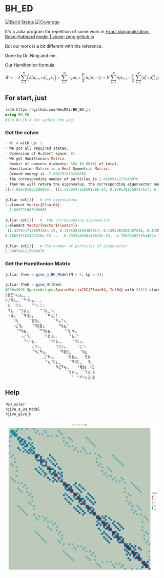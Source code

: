 # BH_ED

[![Build Status](https://github.com/WeiMXi/BH_ED.jl/workflows/CI/badge.svg)](https://github.com/WeiMXi/BH_ED.jl/actions)
[![Coverage](https://codecov.io/gh/WeiMXi/BH_ED.jl/branch/master/graph/badge.svg)](https://codecov.io/gh/WeiMXi/BH_ED.jl)

It's a Julia program for repetition of some work in [Exact diagonalization: Bose–Hubbard model | stone-zeng.github.io](https://stone-zeng.github.io/2019-10-03-exact-diagonalization/)

But our work is a bit different with the reference.

Done by Dr. Ning and me.

Our Hamiltonion formula:

![](./equation.svg)

## For start, just

```Julia
]add https://github.com/WeiMXi/BH_ED.jl
using BH_ED
#]up BH_ED # for update the pkg
```

### Get the solver

```julia
- N: 4 with Lp: 2
- We got all required states.
- Dimension of Hilbert space: 81
- We get Hamiltonion Matrix.
- Number of nonzero elements: 584 (8.901%) of total.
- Hamiltonion Matrix is a Real Symmetric Matrix.
- Ground energy is -7.068791063296066
- The corresponding number of particles is 2.8845941217640876
- Then We will return the eigenvalue, the corresponding eigenvector and the number of particles
([-7.068791063296066], [[1.317044712859158e-14, 0.1395381558487617, 0.1395381558487586, 0.13953815584876542, 0.13953815584876827, 2.903609550038398e-14, 8.067861312949678e-15, 4.287966882712928e-15, -1.6260138595209274e-15, 8.188930552422516e-15  …  -6.203944800148619e-16, -4.788552859264462e-16, -1.6613819558997184e-15, 3.070263591561661e-15, 4.486288336861432e-15, 0.0028170873328648574, 0.002817087332865875, 0.0028170873328649403, 0.0028170873328656407, -2.7849159609571244e-17]], 2.8845941217640876)

julia> sol[1]   # the eigenvaluse
1-element Vector{Float64}:
 -7.068791063296066

julia> sol[2]   #  the corresponding eigenvector
1-element Vector{Vector{Float64}}:
 [1.317044712859158e-14, 0.1395381558487617, 0.1395381558487586, 0.13953815584876542, 0.13953815584876827, 2.903609550038398e-14, 8.067861312949678e-15, 4.287966882712928e-15, -1.6260138595209274e-15, 
8.188930552422516e-15  …  -6.203944800148619e-16, -4.788552859264462e-16, -1.6613819558997184e-15, 3.070263591561661e-15, 4.486288336861432e-15, 0.0028170873328648574, 0.002817087332865875, 0.0028170873328649403, 0.0028170873328656407, -2.7849159609571244e-17]

julia> sol[3]   # the number of particles of eigenvector
2.8845941217640876
```

### Get the Hamiltonion Matrix

```julia
julia> them = give_a_BH_Model(N = 6, Lp = 3);

julia> theh = give_H(them)
4096×4096 SparseArrays.SparseMatrixCSC{Float64, Int64} with 56313 stored entries:
⣿⣿⣛⠳⢦⣴⣄⡀⢀⠀⠀⠀⠀⠀⠀⠀⠀⠀⠀⠀⠀⠀⠀⠀⠀⠀⠀⠀⠀⠀⠀⠀⠀⠀
⢿⡘⠿⣧⣀⡀⠉⠛⠾⣷⣄⡀⢀⡀⠀⠀⠀⠀⠀⠀⠀⠀⠀⠀⠀⠀⠀⠀⠀⠀⠀⠀⠀⠀
⢈⣷⠀⠸⢿⣷⡄⠀⠀⠀⠙⠳⣦⣙⢦⠀⠀⠀⠀⠀⠀⠀⠀⠀⠀⠀⠀⠀⠀⠀⠀⠀⠀⠀
⠀⠹⣧⠀⠀⠉⣻⣾⣦⡀⠀⠀⠀⠉⠹⣷⣀⠳⣄⠀⠀⠀⠀⠀⠀⠀⠀⠀⠀⠀⠀⠀⠀⠀
⠀⠐⢾⣧⠀⠀⠈⠻⢿⣷⡄⠀⠀⠀⠀⠈⠛⢶⣌⡃⠀⠀⠀⠀⠀⠀⠀⠀⠀⠀⠀⠀⠀⠀
⠀⠀⠀⠹⢷⡀⠀⠀⠀⠉⣿⣿⣦⡀⠀⠀⠀⠀⠈⠻⣦⡙⢦⡀⠀⠀⠀⠀⠀⠀⠀⠀⠀⠀
⠀⠀⠀⠰⣌⢻⡄⠀⠀⠀⠈⠻⣿⣿⣆⠀⠀⠀⠀⠀⠙⢷⣦⡙⠀⠀⠀⠀⠀⠀⠀⠀⠀⠀
⠀⠀⠀⠀⠈⠓⢷⣦⡀⠀⠀⠀⠈⠙⢻⣶⣦⡀⠀⠀⠀⠀⠈⠻⣆⠲⣄⠀⠀⠀⠀⠀⠀⠀
⠀⠀⠀⠀⠀⠀⢤⡘⢻⣄⠀⠀⠀⠀⠈⠻⣟⣽⣦⡀⠀⠀⠀⠀⠙⣧⡌⠓⠀⠀⠀⠀⠀⠀
⠀⠀⠀⠀⠀⠀⠀⠙⠦⠹⣦⡀⠀⠀⠀⠀⠈⠻⠿⣧⣄⡀⠀⠀⠀⠈⠻⢷⢤⡀⠀⠀⠀⠀
⠀⠀⠀⠀⠀⠀⠀⠀⠀⠀⣌⠻⢷⣄⠀⠀⠀⠀⠀⠹⣿⣿⣦⡀⠀⠀⠀⠘⣧⡙⠆⠀⠀⠀
⠀⠀⠀⠀⠀⠀⠀⠀⠀⠀⠈⠳⣌⠻⣦⡀⠀⠀⠀⠀⠈⠻⣿⣿⣀⠀⠀⠀⠈⢷⣆⠀⠀⠀
⠀⠀⠀⠀⠀⠀⠀⠀⠀⠀⠀⠀⠀⠀⢨⡙⠷⣤⡀⠀⠀⠀⠀⠘⢿⣷⣦⡀⠀⠀⢻⡷⠄⠀
⠀⠀⠀⠀⠀⠀⠀⠀⠀⠀⠀⠀⠀⠀⠀⠙⢦⠉⢿⣆⣀⠀⠀⠀⠈⠻⡿⣯⣀⠀⠀⢻⣆⠀
⠀⠀⠀⠀⠀⠀⠀⠀⠀⠀⠀⠀⠀⠀⠀⠀⠀⠀⠀⠳⣍⠻⢦⣄⠀⠀⠀⠘⢿⣷⡆⠀⢿⡁
⠀⠀⠀⠀⠀⠀⠀⠀⠀⠀⠀⠀⠀⠀⠀⠀⠀⠀⠀⠀⠈⠁⠈⠙⢿⡶⣤⣀⠈⠉⢻⣶⡌⣷
⠀⠀⠀⠀⠀⠀⠀⠀⠀⠀⠀⠀⠀⠀⠀⠀⠀⠀⠀⠀⠀⠀⠀⠀⠀⠁⠈⠙⠟⠳⢦⣭⣿⣿

```

## Help
```
?BH_soler
?give_a_BH_Model
?give_give_H
```

![200x200](N4_Lp2_all1_G.svg)

